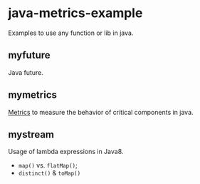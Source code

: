 # java-metrics-example
Examples to use any function or lib in java.

## myfuture
Java future.

## mymetrics
[Metrics](http://metrics.dropwizard.io) to measure the behavior of critical components in java.

## mystream
Usage of lambda expressions in Java8.
- `map()` vs. `flatMap()`;
- `distinct()` & `toMap()`